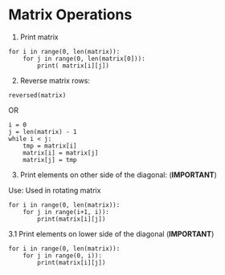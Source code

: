 # Matrix Operations

1. Print matrix

```
for i in range(0, len(matrix)):
    for j in range(0, len(matrix[0])):
        print( matrix[i][j])

```


2. Reverse matrix rows:


```
reversed(matrix)
```

OR

```
i = 0
j = len(matrix) - 1
while i < j:
    tmp = matrix[i]
    matrix[i] = matrix[j]
    matrix[j] = tmp
```

3. Print elements on other side of the diagonal: (**IMPORTANT**)

Use: Used in rotating matrix


```
for i in range(0, len(matrix)):
    for j in range(i+1, i)):
        print(matrix[i][j])
```


3.1 Print elements on lower side of the diagonal (**IMPORTANT**)


```
for i in range(0, len(matrix)):
    for j in range(0, i)):
        print(matrix[i][j])
```
